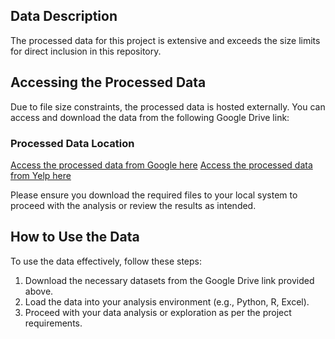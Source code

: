 ## Data Description
The processed data for this project is extensive and exceeds the size limits for direct inclusion in this repository.

## Accessing the Processed Data
Due to file size constraints, the processed data is hosted externally. You can access and download the data from the following Google Drive link:

### Processed Data Location
[Access the processed data from Google here](https://drive.google.com/drive/folders/1WU5_DdsyMk8aHlTQtk5p1IecbJYhu-iU?usp=sharing)
[Access the processed data from Yelp here](https://drive.google.com/drive/u/0/folders/1ypi9kclaOXgQj0ABxTXgW6N_1_ELCVpc)

Please ensure you download the required files to your local system to proceed with the analysis or review the results as intended.

## How to Use the Data
To use the data effectively, follow these steps:
1. Download the necessary datasets from the Google Drive link provided above.
2. Load the data into your analysis environment (e.g., Python, R, Excel). 
3. Proceed with your data analysis or exploration as per the project requirements.


